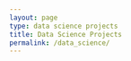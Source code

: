 ```yaml
---
layout: page
type: data science projects
title: Data Science Projects
permalink: /data_science/
---
```

